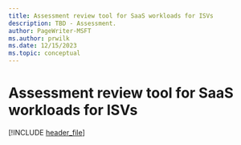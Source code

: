 ```yaml
---
title: Assessment review tool for SaaS workloads for ISVs
description: TBD - Assessment.
author: PageWriter-MSFT
ms.author: prwilk
ms.date: 12/15/2023
ms.topic: conceptual
---
```


# Assessment review tool for SaaS workloads for ISVs

[!INCLUDE [header_file](includes/temporary-warning.md)]
